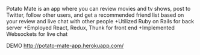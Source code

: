 
Potato Mate is an app where you can review movies and tv shows, post to Twitter, follow other users, and get a recommended friend list based on your review and live chat with other people
+Utilized  Ruby on Rails for back server
+Employed  React, Redux, Thunk for front end
+Implemented Websockets for live chat

DEMO http://potato-mate-app.herokuapp.com/
